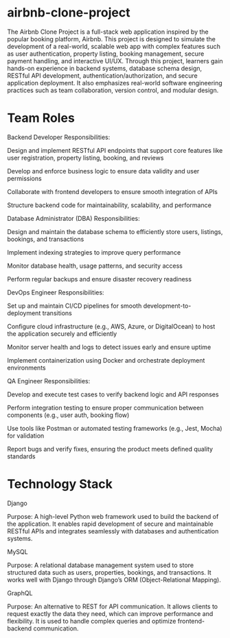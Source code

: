 # airbnb-clone-project
The Airbnb Clone Project is a full-stack web application inspired by the popular booking platform, Airbnb. This project is designed to simulate the development of a real-world, scalable web app with complex features such as user authentication, property listing, booking management, secure payment handling, and interactive UI/UX.
Through this project, learners gain hands-on experience in backend systems, database schema design, RESTful API development, authentication/authorization, and secure application deployment. It also emphasizes real-world software engineering practices such as team collaboration, version control, and modular design.

# Team Roles
 Backend Developer
Responsibilities:

Design and implement RESTful API endpoints that support core features like user registration, property listing, booking, and reviews

Develop and enforce business logic to ensure data validity and user permissions

Collaborate with frontend developers to ensure smooth integration of APIs

Structure backend code for maintainability, scalability, and performance

 Database Administrator (DBA)
Responsibilities:

Design and maintain the database schema to efficiently store users, listings, bookings, and transactions

Implement indexing strategies to improve query performance

Monitor database health, usage patterns, and security access

Perform regular backups and ensure disaster recovery readiness

 DevOps Engineer
Responsibilities:

Set up and maintain CI/CD pipelines for smooth development-to-deployment transitions

Configure cloud infrastructure (e.g., AWS, Azure, or DigitalOcean) to host the application securely and efficiently

Monitor server health and logs to detect issues early and ensure uptime

Implement containerization using Docker and orchestrate deployment environments

 QA Engineer
Responsibilities:

Develop and execute test cases to verify backend logic and API responses

Perform integration testing to ensure proper communication between components (e.g., user auth, booking flow)

Use tools like Postman or automated testing frameworks (e.g., Jest, Mocha) for validation

Report bugs and verify fixes, ensuring the product meets defined quality standards

# Technology Stack

Django

Purpose: A high-level Python web framework used to build the backend of the application. It enables rapid development of secure and maintainable RESTful APIs and integrates seamlessly with databases and authentication systems.

MySQL

Purpose: A relational database management system used to store structured data such as users, properties, bookings, and transactions. It works well with Django through Django’s ORM (Object-Relational Mapping).

GraphQL

Purpose: An alternative to REST for API communication. It allows clients to request exactly the data they need, which can improve performance and flexibility. It is used to handle complex queries and optimize frontend-backend communication.



